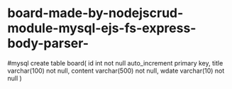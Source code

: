 # board-made-by-nodejscrud-module-mysql-ejs-fs-express-body-parser-

#mysql
create table board(
	id int not null auto_increment primary key,
	title varchar(100) not null,
	content varchar(500) not null,
	wdate varchar(10) not null
)

